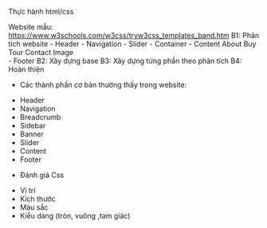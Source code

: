 Thực hành html/css

Website mẫu: https://www.w3schools.com/w3css/tryw3css_templates_band.htm
B1: Phân tích website
    - Header
    - Navigation
    - Slider
    - Container
    - Content
      About
      Buy Tour
      Contact
      Image    
    - Footer
B2: Xây dựng base
B3: Xây dựng từng phần theo phân tích
B4: Hoàn thiện

- Các thành phần cơ bản thường thấy trong website:
+ Header
+ Navigation
+ Breadcrumb
+ Sidebar
+ Banner
+ Slider
+ Content
+ Footer

- Đánh giá Css 
+ Vị trí
+ Kích thước 
+ Màu sắc
+ Kiểu dáng (tròn, vuông ,tam giác)

